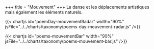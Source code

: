 +++
title = "Mouvement"
+++
La danse et les déplacements artistiques mais également les éléments naturels.

{{< chartjs id="poemDay-mouvementRadar" width="90%" jsFile="../../charts/taxonomy/poems-day-mouvement-radar.js" />}}

{{< chartjs id="poems-mouvementBar" width="90%" jsFile="../../charts/taxonomy/poems-mouvement-bar.js" />}}